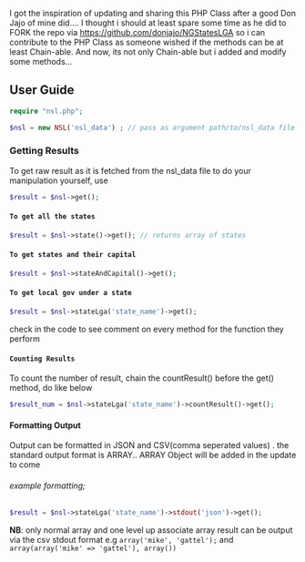 I got the inspiration of updating and sharing this PHP Class after a good Don Jajo of mine did.... I thought i should at least spare some time as he did to FORK the repo via https://github.com/donjajo/NGStatesLGA so i can contribute to the PHP Class as someone wished if the methods can be at least Chain-able. And now, its not only Chain-able but i added and modify some methods...

 

 
## User Guide 

``` php
require "nsl.php";
```


``` php
$nsl = new NSL('nsl_data') ; // pass as argument path/to/nsl_data file without extention, only json format supported for now. if no argument passed, the default data file name is nsl_data
```

 
 ### Getting Results

To get raw result as it is fetched from the nsl_data file to do your manipulation yourself, use

``` php
$result = $nsl->get();
```

#### `To get all the states`


``` php
$result = $nsl->state()->get(); // returns array of states
```


#### `To get states and their capital`

``` php
$result = $nsl->stateAndCapital()->get();
```

#### `To get local gov under a state`


``` php
$result = $nsl->stateLga('state_name')->get();
```

check in the code to see comment on every method for the function they perform


#### `Counting Results`

To count the number of result, chain the countResult() before the get() method, do like below

``` php
$result_num = $nsl->stateLga('state_name')->countResult()->get();
```

#### Formatting Output

Output can be formatted in JSON and CSV(comma seperated values) . the standard output format is ARRAY.. ARRAY Object will be added in the update to come

###### example formatting;

``` php
$result = $nsl->stateLga('state_name')->stdout('json')->get();
```

**NB**:  only normal array and one level up associate array result can be output via the csv stdout format e.g `array('mike', 'gattel');` and `array(array('mike' => 'gattel'), array())`



 


